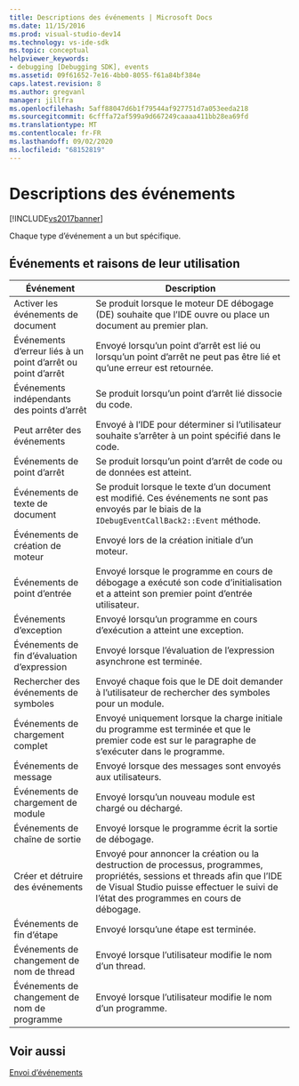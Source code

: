 ```yaml
---
title: Descriptions des événements | Microsoft Docs
ms.date: 11/15/2016
ms.prod: visual-studio-dev14
ms.technology: vs-ide-sdk
ms.topic: conceptual
helpviewer_keywords:
- debugging [Debugging SDK], events
ms.assetid: 09f61652-7e16-4bb0-8055-f61a84bf384e
caps.latest.revision: 8
ms.author: gregvanl
manager: jillfra
ms.openlocfilehash: 5aff88047d6b1f79544af927751d7a053eeda218
ms.sourcegitcommit: 6cfffa72af599a9d667249caaaa411bb28ea69fd
ms.translationtype: MT
ms.contentlocale: fr-FR
ms.lasthandoff: 09/02/2020
ms.locfileid: "68152819"
---
```

# <a name="event-descriptions"></a>Descriptions des événements
[!INCLUDE[vs2017banner](../../includes/vs2017banner.md)]

Chaque type d’événement a un but spécifique.  
  
## <a name="events-and-the-reasons-for-their-use"></a>Événements et raisons de leur utilisation  
  
|Événement|Description|  
|-----------|-----------------|  
|Activer les événements de document|Se produit lorsque le moteur DE débogage (DE) souhaite que l’IDE ouvre ou place un document au premier plan.|  
|Événements d’erreur liés à un point d’arrêt ou point d’arrêt|Envoyé lorsqu’un point d’arrêt est lié ou lorsqu’un point d’arrêt ne peut pas être lié et qu’une erreur est retournée.|  
|Événements indépendants des points d’arrêt|Se produit lorsqu’un point d’arrêt lié dissocie du code.|  
|Peut arrêter des événements|Envoyé à l’IDE pour déterminer si l’utilisateur souhaite s’arrêter à un point spécifié dans le code.|  
|Événements de point d’arrêt|Se produit lorsqu’un point d’arrêt de code ou de données est atteint.|  
|Événements de texte de document|Se produit lorsque le texte d’un document est modifié. Ces événements ne sont pas envoyés par le biais de la `IDebugEventCallBack2::Event` méthode.|  
|Événements de création de moteur|Envoyé lors de la création initiale d’un moteur.|  
|Événements de point d’entrée|Envoyé lorsque le programme en cours de débogage a exécuté son code d’initialisation et a atteint son premier point d’entrée utilisateur.|  
|Événements d’exception|Envoyé lorsqu’un programme en cours d’exécution a atteint une exception.|  
|Événements de fin d’évaluation d’expression|Envoyé lorsque l’évaluation de l’expression asynchrone est terminée.|  
|Rechercher des événements de symboles|Envoyé chaque fois que le DE doit demander à l’utilisateur de rechercher des symboles pour un module.|  
|Événements de chargement complet|Envoyé uniquement lorsque la charge initiale du programme est terminée et que le premier code est sur le paragraphe de s’exécuter dans le programme.|  
|Événements de message|Envoyé lorsque des messages sont envoyés aux utilisateurs.|  
|Événements de chargement de module|Envoyé lorsqu’un nouveau module est chargé ou déchargé.|  
|Événements de chaîne de sortie|Envoyé lorsque le programme écrit la sortie de débogage.|  
|Créer et détruire des événements|Envoyé pour annoncer la création ou la destruction de processus, programmes, propriétés, sessions et threads afin que l’IDE de Visual Studio puisse effectuer le suivi de l’état des programmes en cours de débogage.|  
|Événements de fin d’étape|Envoyé lorsqu’une étape est terminée.|  
|Événements de changement de nom de thread|Envoyé lorsque l’utilisateur modifie le nom d’un thread.|  
|Événements de changement de nom de programme|Envoyé lorsque l’utilisateur modifie le nom d’un programme.|  
  
## <a name="see-also"></a>Voir aussi  
 [Envoi d’événements](../../extensibility/debugger/sending-events.md)
